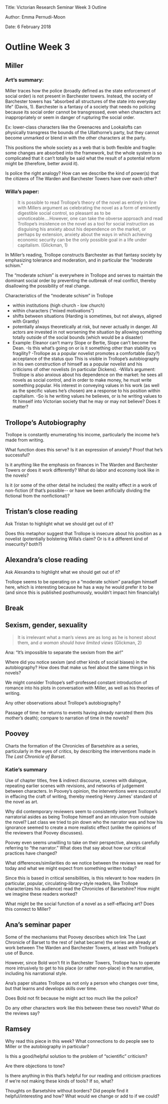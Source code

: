 Title: Victorian Research Seminar Week 3 Outline

Author: Emma Pernudi-Moon

Date: 6 February 2018

# Outline Week 3

## Miller

### Art’s summary:

Miller traces how the police (broadly defined as the state enforcement of social order) is not present in Barchester towers. Instead, the society of Barchester towers has “absorbed all structures of the state into everyday life” (Davis, 1). Barchester is a fantasy of a society that needs no policing because its social order cannot be transgressed, even when characters act inappropriately or seem in danger of rupturing the social order.

Ex: lower-class characters like the Greenacres and Lookalofts can physically transgress the bounds of the Ullathorne’s party, but they cannot become unmarked or blend in with the other characters at the party.

This positions the whole society as a web that is both flexible and fragile: some changes are absorbed into the framework, but the whole system is so complicated that it can’t totally be said what the result of a potential reform might be (therefore, better avoid it).

Is police the right analogy? How can we describe the kind of power(s) that the citizens of The Warden and Barchester Towers have over each other?

### Willa’s paper:

> It is possible to read Trollope’s theory of the novel as entirely in line with Millers argument as celebrating the novel as a form of eminently digestible social control, so pleasant as to be unnoticeable….However, one can take the obverse approach and read Trollope’s insistence on the novel as a tool for social instruction as disguising his anxiety about his dependence on the market, or perhaps by extension, anxiety about the ways in which achieving economic security can be the only possible goal in a life under capitalism. (Glickman, 1)


 In Miller’s reading, Trollope constructs Barchester as that fantasy society by emphasizing tolerance and moderation, and in particular the “moderate schism.”

The “moderate schism” is everywhere in Trollope and serves to maintain the dominant social order by preventing the outbreak of real conflict, thereby disallowing the possibility of real change.

Characteristics of the “moderate schism” in Trollope

+ within institutions (high church - low church)
+ within characters (“mixed motivations”)
+ shifts between situations (Harding is sometimes, but not always, aligned with Grantly)
+ potentially always theoretically at risk, but never actually in danger. All actors are invested in not worsening the situation by allowing something totally outside of the social bounds (which would be a disaster)
+ Example: Eleanor can’t marry Slope or Bertie, Slope can’t become the Dean.
    -Is this what’s going on or is it something other than stability vs fragility?
    -Trollope as a popular novelist promotes a comfortable (lazy?) acceptance of the status quo This is visible in Trollope’s autobiography in his own construction of himself as a popular novelist and his criticisms of other novelists (in particular Dickens).
    -Willa’s argument: Trollope is also anxious about his dependence on the market: he sees all novels as social control, and in order to make money, he must write something popular. His interest in conveying values in his work (as well as the specific values he’s chosen) are a response to his position within capitalism.
    -So is he writing values he believes, or is he writing values to fit himself into Victorian society that he may or may not believe? Does it matter?

## Trollope’s Autobiography

Trollope is constantly enumerating his income, particularly the income he’s made from writing.

What function does this serve? Is it an expression of anxiety? Proof that he’s successful?

 Is it anything like the emphasis on finances in The Warden and Barchester Towers or does it work differently? What do labor and economy look like in the novels?

Is it (or some of the other detail he includes) the reality effect in a work of non-fiction (if that’s possible-- or have we been artificially dividing the fictional from the nonfictional)?

## Tristan’s close reading
Ask Tristan to highlight what we should get out of it?

Does this metaphor suggest that Trollope is insecure about his position as a novelist (potentially bolstering Willa’s claim? Or is it a different kind of insecurity? both?)

## Alexandra’s close reading

Ask Alexandra to highlight what we should get out of it?

Trollope seems to be operating on a “moderate schism” paradigm himself here, which is interesting because he has a way he would prefer it to be (and since this is published posthumously, wouldn’t impact him financially)

## Break

## Sexism, gender, sexuality

> It is irrelevant what a man’s views are as long as he is honest about them, and *a woman should have limited views* (Glickman, 2)

Ana: “It’s impossible to separate the sexism from the air!”

Where did you notice sexism (and other kinds of social biases) in the autobiography? How does that make us feel about the same things in his novels?

We might consider Trollope’s self-professed constant introduction of romance into his plots in conversation with Miller, as well as his theories of writing.

Any other observations about Trollope’s autobiography?

Passage of time: he returns to events having already narrated them (his mother’s death); compare to narration of time in the novels?

## Poovey

Charts the formation of the Chronicles of Barsetshire as a series, particularly in the eyes of critics, by describing the interventions made in *The Last Chronicle of Barset.*

###  Katie’s summary

Use of chapter titles, free & indirect discourse, scenes with dialogue, repeating earlier scenes with revisions, and networks of judgement between characters. In Poovey’s opinion, the interventions were successful in effacing the craft of writing, thereby meeting Henry James’ standard of the novel as art.

Why did contemporary reviewers seem to consistently interpret Trollope’s narratorial asides as being Trollope himself and an intrusion from outside the novel? Last class we tried to pin down who the narrator was and how his ignorance seemed to create a more realistic effect (unlike the opinions of the reviewers that Poovey discusses).

Poovey even seems unwilling to take on their perspective, always carefully referring to “the narrator.” What does that say about how our critical practices have changed?

What differences/similarities do we notice between the reviews we read for today and what we might expect from something written today?

Since this is based in critical sensibilities, is this relevant to how readers (in particular, popular, circulating-library-style readers, like Trollope characterizes his audience) read the Chronicles of Barsetshire? How might we imagine these readers worked?

What might be the social function of a novel as a self-effacing art? Does this connect to Miller?

## Ana’s seminar paper

Some of the mechanisms that Poovey describes which link The Last Chronicle of Barset to the rest of (what became) the series are already at work between The Warden and Barchester Towers, at least with Trollope’s use of Bunce.

However, since Bold won’t fit in Barchester Towers, Trollope has to operate more intrusively to get to his place (or rather non-place) in the narrative, including his narrational style.

Ana’s paper situates Trollope as not only a person who changes over time, but that learns and develops skills over time.

Does Bold not fit because he might act too much like the police?

Do any other characters work like this between these two novels? What do the reviews say?

## Ramsey

Why read this piece in this week? What connections to do people see to Miller or the autobiography in particular?

 Is this a good/helpful solution to the problem of “scientific” criticism?

Are there objections to tone?

 Is there anything in this that’s helpful for our reading and criticism practices if we’re not making these kinds of tools? If so, what?

 Thoughts on Barsetshire without borders? Did people find it helpful/interesting and how? What would we change or add to if we could?
